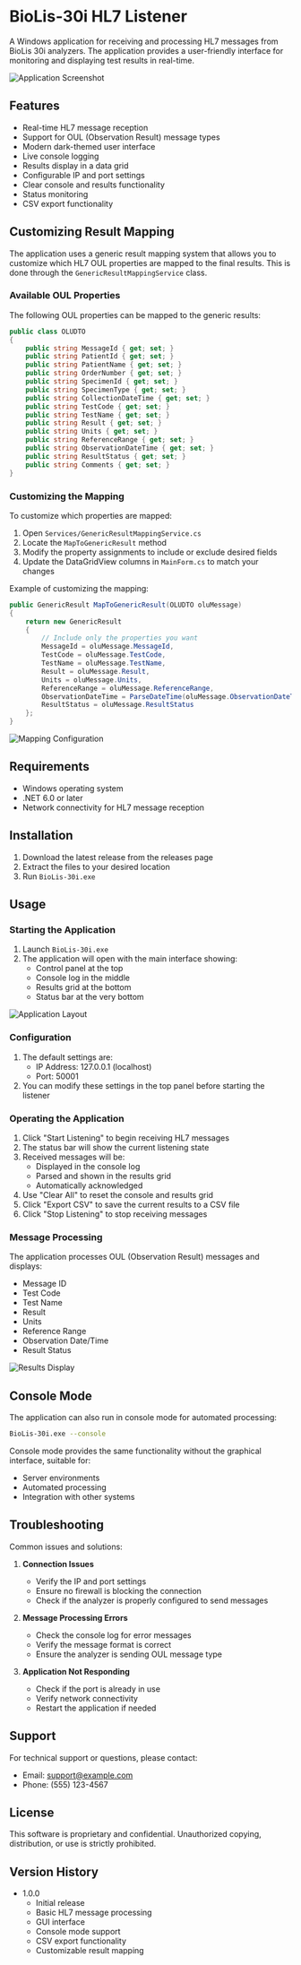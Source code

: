 # BioLis-30i HL7 Listener

A Windows application for receiving and processing HL7 messages from BioLis 30i analyzers. The application provides a user-friendly interface for monitoring and displaying test results in real-time.

![Application Screenshot](screenshots/main-window.png)

## Features

- Real-time HL7 message reception
- Support for OUL (Observation Result) message types
- Modern dark-themed user interface
- Live console logging
- Results display in a data grid
- Configurable IP and port settings
- Clear console and results functionality
- Status monitoring
- CSV export functionality

## Customizing Result Mapping

The application uses a generic result mapping system that allows you to customize which HL7 OUL properties are mapped to the final results. This is done through the `GenericResultMappingService` class.

### Available OUL Properties

The following OUL properties can be mapped to the generic results:

```csharp
public class OLUDTO
{
    public string MessageId { get; set; }
    public string PatientId { get; set; }
    public string PatientName { get; set; }
    public string OrderNumber { get; set; }
    public string SpecimenId { get; set; }
    public string SpecimenType { get; set; }
    public string CollectionDateTime { get; set; }
    public string TestCode { get; set; }
    public string TestName { get; set; }
    public string Result { get; set; }
    public string Units { get; set; }
    public string ReferenceRange { get; set; }
    public string ObservationDateTime { get; set; }
    public string ResultStatus { get; set; }
    public string Comments { get; set; }
}
```

### Customizing the Mapping

To customize which properties are mapped:

1. Open `Services/GenericResultMappingService.cs`
2. Locate the `MapToGenericResult` method
3. Modify the property assignments to include or exclude desired fields
4. Update the DataGridView columns in `MainForm.cs` to match your changes

Example of customizing the mapping:

```csharp
public GenericResult MapToGenericResult(OLUDTO oluMessage)
{
    return new GenericResult
    {
        // Include only the properties you want
        MessageId = oluMessage.MessageId,
        TestCode = oluMessage.TestCode,
        TestName = oluMessage.TestName,
        Result = oluMessage.Result,
        Units = oluMessage.Units,
        ReferenceRange = oluMessage.ReferenceRange,
        ObservationDateTime = ParseDateTime(oluMessage.ObservationDateTime),
        ResultStatus = oluMessage.ResultStatus
    };
}
```

![Mapping Configuration](screenshots/mapping-config.png)

## Requirements

- Windows operating system
- .NET 6.0 or later
- Network connectivity for HL7 message reception

## Installation

1. Download the latest release from the releases page
2. Extract the files to your desired location
3. Run `BioLis-30i.exe`

## Usage

### Starting the Application

1. Launch `BioLis-30i.exe`
2. The application will open with the main interface showing:
   - Control panel at the top
   - Console log in the middle
   - Results grid at the bottom
   - Status bar at the very bottom

![Application Layout](screenshots/layout.png)

### Configuration

1. The default settings are:
   - IP Address: 127.0.0.1 (localhost)
   - Port: 50001
2. You can modify these settings in the top panel before starting the listener

### Operating the Application

1. Click "Start Listening" to begin receiving HL7 messages
2. The status bar will show the current listening state
3. Received messages will be:
   - Displayed in the console log
   - Parsed and shown in the results grid
   - Automatically acknowledged
4. Use "Clear All" to reset the console and results grid
5. Click "Export CSV" to save the current results to a CSV file
6. Click "Stop Listening" to stop receiving messages

### Message Processing

The application processes OUL (Observation Result) messages and displays:
- Message ID
- Test Code
- Test Name
- Result
- Units
- Reference Range
- Observation Date/Time
- Result Status

![Results Display](screenshots/results.png)

## Console Mode

The application can also run in console mode for automated processing:

```bash
BioLis-30i.exe --console
```

Console mode provides the same functionality without the graphical interface, suitable for:
- Server environments
- Automated processing
- Integration with other systems

## Troubleshooting

Common issues and solutions:

1. **Connection Issues**
   - Verify the IP and port settings
   - Ensure no firewall is blocking the connection
   - Check if the analyzer is properly configured to send messages

2. **Message Processing Errors**
   - Check the console log for error messages
   - Verify the message format is correct
   - Ensure the analyzer is sending OUL message type

3. **Application Not Responding**
   - Check if the port is already in use
   - Verify network connectivity
   - Restart the application if needed

## Support

For technical support or questions, please contact:
- Email: support@example.com
- Phone: (555) 123-4567

## License

This software is proprietary and confidential. Unauthorized copying, distribution, or use is strictly prohibited.

## Version History

- 1.0.0
  - Initial release
  - Basic HL7 message processing
  - GUI interface
  - Console mode support
  - CSV export functionality
  - Customizable result mapping 